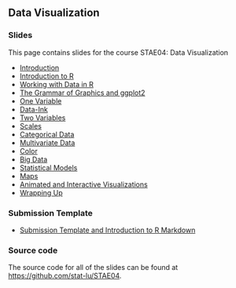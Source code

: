 
## Data Visualization

### Slides

This page contains slides for the course STAE04: Data Visualization

* [Introduction](01-introduction)
* [Introduction to R](02-introduction-to-r)
* [Working with Data in R](03-working-with-data-in-r)
* [The Grammar of Graphics and ggplot2](04-the-grammar-of-graphics-and-ggplot2)
* [One Variable](05-one-variable)
* [Data-Ink](06-data-ink)
* [Two Variables](07-two-variables)
* [Scales](08-scales)
* [Categorical Data](09-categorical-data)
* [Multivariate Data](10-multivariate-data)
* [Color](11-color)
* [Big Data](12-big-data)
* [Statistical Models](13-statistical-models)
* [Maps](14-maps)
* [Animated and Interactive Visualizations](15-animated-and-interactive-visualizations)
* [Wrapping Up](16-wrapping-up)

### Submission Template

* [Submission Template and Introduction to R Markdown](https://raw.githubusercontent.com/stat-lu/STAE04/master/stae04-template.Rmd)

### Source code

The source code for all of the slides can be found at <https://github.com/stat-lu/STAE04>.


